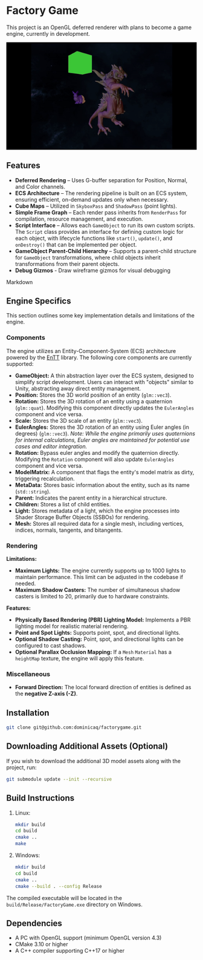 # Factory Game

This project is an OpenGL deferred renderer with plans to become a game engine, currently in development.

<div style="text-align: center;">
    <img src="./resources/demo.gif" alt="Demo" style="display: block; margin: 0 auto; border: none;">
</div>


## Features
- **Deferred Rendering** – Uses G-buffer separation for Position, Normal, and Color channels.
- **ECS Architecture** – The rendering pipeline is built on an ECS system, ensuring efficient, on-demand updates only when necessary.
- **Cube Maps** – Utilized in `SkyboxPass` and `ShadowPass` (point lights).
- **Simple Frame Graph** – Each render pass inherits from `RenderPass` for compilation, resource management, and execution.
- **Script Interface** – Allows each `GameObject` to run its own custom scripts. The `Script` class provides an interface for defining custom logic for each object, with lifecycle functions like `start()`, `update()`, and `onDestroy()` that can be implemented per object.
- **GameObject Parent-Child Hierarchy** – Supports a parent-child structure for `GameObject` transformations, where child objects inherit transformations from their parent objects.
- **Debug Gizmos** - Draw wireframe gizmos for visual debugging

Markdown

## Engine Specifics

This section outlines some key implementation details and limitations of the engine.

### Components

The engine utilizes an Entity-Component-System (ECS) architecture powered by the [EnTT](https://github.com/skypjack/entt) library. The following core components are currently supported:

* **GameObject:** A thin abstraction layer over the ECS system, designed to simplify script development. Users can interact with "objects" similar to Unity, abstracting away direct entity management.
* **Position:** Stores the 3D world position of an entity (`glm::vec3`).
* **Rotation:** Stores the 3D rotation of an entity using a quaternion (`glm::quat`). Modifying this component directly updates the `EulerAngles` component and vice versa.
* **Scale:** Stores the 3D scale of an entity (`glm::vec3`).
* **EulerAngles:** Stores the 3D rotation of an entity using Euler angles (in degrees) (`glm::vec3`). *Note: While the engine primarily uses quaternions for internal calculations, Euler angles are maintained for potential use cases and editor integration.*
* **Rotation:** Bypass euler angles and modify the quaternion directly. Modifying the `Rotation` component will also update `EulerAngles` component and vice versa.
* **ModelMatrix:** A component that flags the entity's model matrix as dirty, triggering recalculation.
* **MetaData:** Stores basic information about the entity, such as its name (`std::string`).
* **Parent:** Indicates the parent entity in a hierarchical structure.
* **Children:** Stores a list of child entities.
* **Light:** Stores metadata of a light, which the engine processes into Shader Storage Buffer Objects (SSBOs) for rendering.
* **Mesh:** Stores all required data for a single mesh, including vertices, indices, normals, tangents, and bitangents.

### Rendering

**Limitations:**

* **Maximum Lights:** The engine currently supports up to 1000 lights to maintain performance. This limit can be adjusted in the codebase if needed.
* **Maximum Shadow Casters:** The number of simultaneous shadow casters is limited to 20, primarily due to hardware constraints.

**Features:**

* **Physically Based Rendering (PBR) Lighting Model:** Implements a PBR lighting model for realistic material rendering.
* **Point and Spot Lights:** Supports point, spot, and directional lights.
* **Optional Shadow Casting:** Point, spot, and directional lights can be configured to cast shadows.
* **Optional Parallax Occlusion Mapping:** If a `Mesh` `Material` has a `heightMap` texture, the engine will apply this feature.

### Miscellaneous

* **Forward Direction:** The local forward direction of entities is defined as the **negative Z-axis (-Z)**.

## Installation
```sh
git clone git@github.com:dominicaq/factorygame.git
```
## Downloading Additional Assets (Optional)
If you wish to download the additional 3D model assets along with the project, run:
```sh
git submodule update --init --recursive
```
## Build Instructions
1. Linux:
    ```sh
    mkdir build
    cd build
    cmake ..
    make
    ```
2. Windows:
    ```sh
    mkdir build
    cd build
    cmake ..
    cmake --build . --config Release
    ```
The compiled executable will be located in the `build/Release/FactoryGame.exe` directory on Windows.

## Dependencies
- A PC with OpenGL support (minimum OpenGL version 4.3)
- CMake 3.10 or higher
- A C++ compiler supporting C++17 or higher
